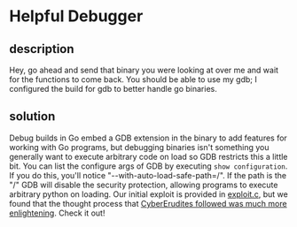 # Helpful Debugger

## description

Hey, go ahead and send that binary you were looking at over me and wait for the functions to come back. You should be able to use my gdb; I configured the build for gdb to better handle go binaries.

## solution

Debug builds in Go embed a GDB extension in the binary to add features for working with Go programs, but debugging
binaries isn't something you generally want to execute arbitrary code on load so GDB restricts this a little bit. You
can list the configure args of GDB by executing `show configuration`.  If you do this, you'll notice
"--with-auto-load-safe-path=/".  If the path is the "/" GDB will disable the security protection, allowing programs to
execute arbitrary python on loading. Our initial exploit is provided in [exploit.c](exploit.c), but we found that the
thought process that [CyberErudites followed was much more enlightening](https://ctftime.org/writeup/27769). Check it
out!

